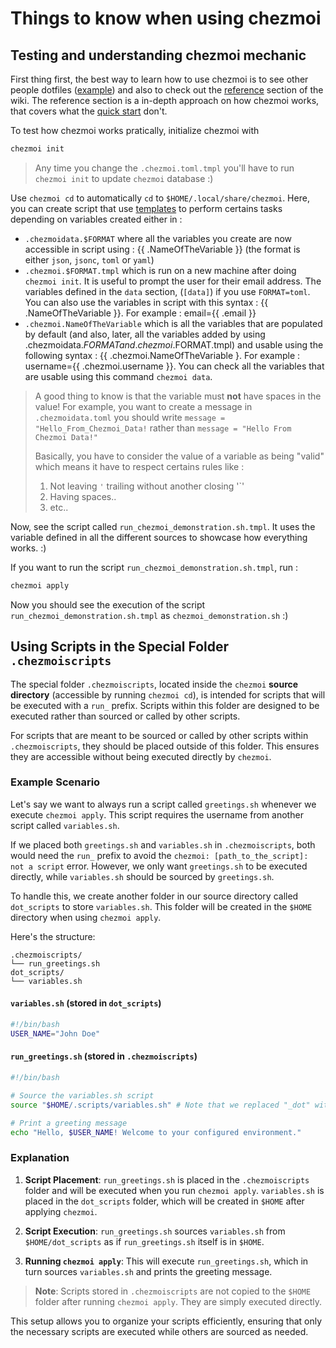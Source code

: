 # Things to know when using chezmoi

## Testing and understanding chezmoi mechanic

First thing first, the best way to learn how to use chezmoi is to see other people dotfiles ([example](https://github.com/shunk031/dotfiles)) and also to check out the [reference](https://www.chezmoi.io/reference/) section of the wiki. The reference section is a in-depth approach on how chezmoi works, that covers what the [quick start](https://www.chezmoi.io/quick-start/) don't.  

To test how chezmoi works pratically, initialize chezmoi with

```bash
chezmoi init
```

> Any time you change the `.chezmoi.toml.tmpl` you'll have to run `chezmoi init` to update `chezmoi` database :)

Use `chezmoi cd` to automatically `cd` to `$HOME/.local/share/chezmoi`.
Here, you can create script that use [templates](https://www.chezmoi.io/user-guide/templating/) to perform certains tasks depending on variables created either in :

- `.chezmoidata.$FORMAT` where all the variables you create are now accessible in script using : {{ .NameOfTheVariable }} (the format is either `json`, `jsonc`, `toml` or `yaml`)
- `.chezmoi.$FORMAT.tmpl` which is run on a new machine after doing `chezmoi init`. It is useful to prompt the user for their email address. The variables defined in the `data` section, (`[data]`) if you use `FORMAT=toml`. You can also use the variables in script with this syntax : {{ .NameOfTheVariable }}. For example : email={{ .email }}
- `.chezmoi.NameOfTheVariable` which is all the variables that are populated by default (and also, later, all the variables added by using .chezmoidata.$FORMAT and .chezmoi.$FORMAT.tmpl) and usable using the following syntax : {{ .chezmoi.NameOfTheVariable }. For example : username={{ .chezmoi.username }}. You can check all the variables that are usable using this command `chezmoi data`.

> A good thing to know is that the variable must **not** have spaces in the value! For example, you want to create a message in `.chezmoidata.toml` you should write `message = "Hello_From_Chezmoi_Data!` rather than `message = "Hello From Chezmoi Data!"`
>
> Basically, you have to consider the value of a variable as being "valid" which means it have to respect certains rules like :
>
> 1. Not leaving `'` trailing without another closing '`'
> 2. Having spaces..
> 3. etc..

Now, see the script called `run_chezmoi_demonstration.sh.tmpl`. It uses the variable defined in all the different sources to showcase how everything works. :)

If you want to run the script `run_chezmoi_demonstration.sh.tmpl`, run :

```bash
chezmoi apply
```

Now you should see the execution of the script `run_chezmoi_demonstration.sh.tmpl` as `chezmoi_demonstration.sh` :)

## Using Scripts in the Special Folder `.chezmoiscripts`

The special folder `.chezmoiscripts`, located inside the `chezmoi` **source directory** (accessible by running `chezmoi cd`), is intended for scripts that will be executed with a `run_` prefix. Scripts within this folder are designed to be executed rather than sourced or called by other scripts.

For scripts that are meant to be sourced or called by other scripts within `.chezmoiscripts`, they should be placed outside of this folder. This ensures they are accessible without being executed directly by `chezmoi`.

### Example Scenario

Let's say we want to always run a script called `greetings.sh` whenever we execute `chezmoi apply`. This script requires the username from another script called `variables.sh`.

If we placed both `greetings.sh` and `variables.sh` in `.chezmoiscripts`, both would need the `run_` prefix to avoid the `chezmoi: [path_to_the_script]: not a script` error. However, we only want `greetings.sh` to be executed directly, while `variables.sh` should be sourced by `greetings.sh`.

To handle this, we create another folder in our source directory called `dot_scripts` to store `variables.sh`. This folder will be created in the `$HOME` directory when using `chezmoi apply`.

Here's the structure:

```
.chezmoiscripts/
└── run_greetings.sh
dot_scripts/
└── variables.sh
```

#### `variables.sh` (stored in `dot_scripts`)

```bash
#!/bin/bash
USER_NAME="John Doe"
```

#### `run_greetings.sh` (stored in `.chezmoiscripts`)

```bash
#!/bin/bash

# Source the variables.sh script
source "$HOME/.scripts/variables.sh" # Note that we replaced "_dot" with an actual dot "."

# Print a greeting message
echo "Hello, $USER_NAME! Welcome to your configured environment."
```

### Explanation

1. **Script Placement**: `run_greetings.sh` is placed in the `.chezmoiscripts` folder and will be executed when you run `chezmoi apply`. `variables.sh` is placed in the `dot_scripts` folder, which will be created in `$HOME` after applying `chezmoi`.

2. **Script Execution**: `run_greetings.sh` sources `variables.sh` from `$HOME/dot_scripts` as if `run_greetings.sh` itself is in `$HOME`.

3. **Running `chezmoi apply`**: This will execute `run_greetings.sh`, which in turn sources `variables.sh` and prints the greeting message.

> **Note**: Scripts stored in `.chezmoiscripts` are not copied to the `$HOME` folder after running `chezmoi apply`. They are simply executed directly.

This setup allows you to organize your scripts efficiently, ensuring that only the necessary scripts are executed while others are sourced as needed.


